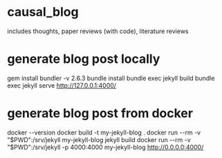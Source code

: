 # causal_blog
includes thoughts, paper reviews (with code), literature reviews 

# generate blog post locally
gem install bundler -v 2.6.3
bundle install
bundle exec jekyll build
bundle exec jekyll serve
http://127.0.0.1:4000/ 

# generate blog post from docker
docker --version
docker build -t my-jekyll-blog .
docker run --rm -v "$PWD":/srv/jekyll my-jekyll-blog jekyll build
docker run --rm -v "$PWD":/srv/jekyll -p 4000:4000 my-jekyll-blog
http://0.0.0.0:4000/